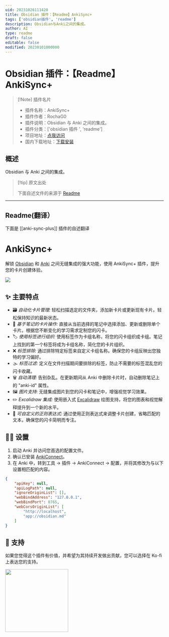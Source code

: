 ```yaml
---
uid: 20231026111420
title: Obsidian 插件：【Readme】AnkiSync+
tags: ['obsidian插件', 'readme']
description: Obsidian与Anki之间的集成。
author: AI
type: readme
draft: false
editable: false
modified: 20230101000000
---
```


# Obsidian 插件：【Readme】AnkiSync+

> [!Note] 插件名片
> - 插件名称：AnkiSync+
> - 插件作者：RochaG0
> - 插件说明：Obsidian 与 Anki 之间的集成。
> - 插件分类：['obsidian 插件 ', 'readme']
> - 项目地址：[点我访问](https://github.com/RochaG07/anki-sync-plus)
> - 国内下载地址：[下载安装](https://pkmer.cn/products/plugin/pluginMarket/?anki-sync-plus)

## 概述

Obsidian 与 Anki 之间的集成。

> [!tip] 原文出处
>
>下面自述文件的来源于 [Readme](https://ghproxy.net/https://raw.githubusercontent.com/RochaG07/anki-sync-plus/master/README.md)

---

## Readme(翻译）

下面是 [[anki-sync-plus]] 插件的自述翻译

# AnkiSync+

解锁 [Obsidian](https://obsidian.md/) 和 [Anki](https://apps.ankiweb.net/) 之间无缝集成的强大功能，使用 AnkiSync+ 插件，提升您的卡片创建体验。

![](https://github.com/RochaG07/anki-sync-plus/blob/master/media/demo.gif)

## ✨ 主要特点

- 🗃️ *自动化卡片管理:* 轻松扫描选定的文件夹，添加新卡片或更新现有卡片。轻松保持知识的最新状态。
- 📃 *基于笔记的卡片操作:* 直接从当前选择的笔记中选择添加、更新或删除单个卡片。根据您不断变化的学习需求定制您的闪卡。
- 🏷️ *使用标签进行组织:* 使用标签作为卡组名称，将您的闪卡组织成卡组。笔记上找到的第一个标签将成为卡组名称，简化您的卡片组织。
- ❌ *标签排除:* 通过排除特定标签来自定义卡组名称。确保您的卡组反映出您独特的学习偏好。
- 🌫️ *标签过滤:* 定义在文件扫描期间要排除的标签，防止不需要的标签混乱您的闪卡收藏。
- 🗑️ *自动清理:* 告别杂乱。在更新期间从 Anki 中删除卡片时，自动删除笔记上的 "anki-id" 属性。
- 🖼️ *图片支持:* 无缝集成图片到您的闪卡和笔记中，增强视觉学习效果。
- ✏️ *Excalidraw 集成:* 使用嵌入式 [Excalidraw](https://github.com/zsviczian/obsidian-excalidraw-plugin) 绘图支持，将您的图表和视觉解释提升到一个新的水平。
- 🔡 *可自定义的正则表达式:* 通过使用正则表达式来调整卡片创建，省略匹配的文本，确保您的闪卡简明而专注。

## 👨‍🔧 设置

1. 启动 Anki 并访问您首选的配置文件。
2. 确认已安装 [AnkiConnect](https://ankiweb.net/shared/info/2055492159)。
3. 在 Anki 中，转到工具 -> 插件 -> AnkiConnect -> 配置，并将其修改为与以下设置相匹配的内容。

```json
{
    "apiKey": null,
    "apiLogPath": null,
    "ignoreOriginList": [],
    "webBindAddress": "127.0.0.1",
    "webBindPort": 8765,
    "webCorsOriginList": [
        "http://localhost",
        "app://obsidian.md"
    ]
}
```

## 💖 支持

如果您觉得这个插件有价值，并希望为其持续开发做出贡献，您可以选择在 Ko-fi 上表达您的支持。

[<img style="float:left" src="https://user-images.githubusercontent.com/14358394/115450238-f39e8100-a21b-11eb-89d0-fa4b82cdbce8.png" width="200">](https://ko-fi.com/rochag07)
